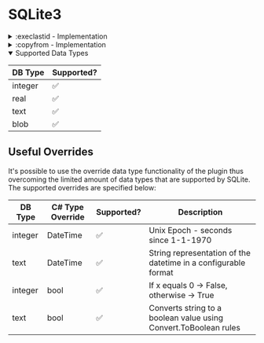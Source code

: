 # SQLite3
<details>
<summary>:execlastid - Implementation</summary>

## :execlastid - Implementation
Implemented via a `RETURNING` clause, allowing the `INSERT` command to return the newly created id.
Only integer data type is supported as id for this annotation.
   
```sql
INSERT INTO tab1 (field1, field2) VALUES ('a', 1) RETURNING id_field;
```
</details>

<details>
<summary>:copyfrom - Implementation</summary>
Implemented via a multi `VALUES` clause, like this:

```sql
INSERT INTO tab1 (field1, field2) VALUES 
('a', 1),
('b', 2),
('c', 3);
```

</details>

<details open>
<summary>Supported Data Types</summary>

| DB Type | Supported? |
|---------|------------|
| integer | ✅         |
| real    | ✅         |
| text    | ✅         |
| blob    | ✅         |

## Useful Overrides
It's possible to use the override data type functionality of the plugin thus overcoming the limited
amount of data types that are supported by SQLite. The supported overrides are specified below:

| DB Type | C# Type Override | Supported? | Description                                                      |
|---------|------------------|------------|------------------------------------------------------------------|
| integer | DateTime         | ✅         | Unix Epoch - seconds since 1-1-1970                              |
| text    | DateTime         | ✅         | String representation of the datetime in a configurable format   |
| integer | bool             | ✅         | If x equals 0 -> False, otherwise -> True                        |
| text    | bool             | ✅         | Converts string to a boolean value using Convert.ToBoolean rules |

</details>
